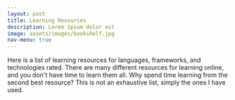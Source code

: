 ```yaml
---
layout: post
title: Learning Resources
description: Lorem ipsum dolor est
image: assets/images/bookshelf.jpg
nav-menu: true
---
```


Here is a list of learning resources for languages, frameworks, and technologies rated. There are many different resources for learning online, and you don't have time to learn them all. Why spend time learning from the second best resource? This is not an exhaustive list, simply the ones I have used.